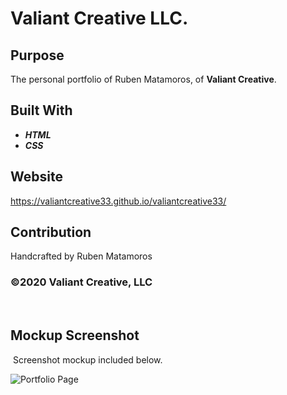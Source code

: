 # Valiant Creative LLC.

## Purpose 
​The personal portfolio of Ruben Matamoros, of **Valiant Creative**.
​
## Built With
* ***HTML***
* ***CSS***

## Website
https://valiantcreative33.github.io/valiantcreative33/

## Contribution
Handcrafted by Ruben Matamoros

### ©️2020 Valiant Creative, LLC
​
## Mockup Screenshot
​
Screenshot mockup included below.

![Portfolio Page](./assets/images/portfolio-mock-up.png)